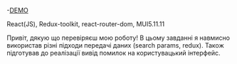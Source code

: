 -[DEMO](http://dmitriyn3679.github.io/proxyband)

React(JS), Redux-toolkit, react-router-dom, MUI5.11.11

Привіт, дякую що перевіряєш мою роботу!
В цьому завданні я навмисно використав різні підходи передачі даних (search params, redux).
Також підготував до реалізації вивід помилок на користувацький інтерфейс.
